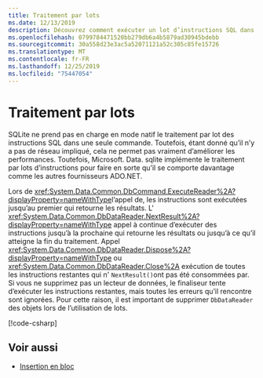 ```yaml
---
title: Traitement par lots
ms.date: 12/13/2019
description: Découvrez comment exécuter un lot d’instructions SQL dans une seule commande.
ms.openlocfilehash: 0799784471520bb279db6a4b5879ad30945bdebb
ms.sourcegitcommit: 30a558d23e3ac5a52071121a52c305c85fe15726
ms.translationtype: MT
ms.contentlocale: fr-FR
ms.lasthandoff: 12/25/2019
ms.locfileid: "75447054"
---
```

# <a name="batching"></a>Traitement par lots

SQLite ne prend pas en charge en mode natif le traitement par lot des instructions SQL dans une seule commande. Toutefois, étant donné qu’il n’y a pas de réseau impliqué, cela ne permet pas vraiment d’améliorer les performances. Toutefois, Microsoft. Data. sqlite implémente le traitement par lots d’instructions pour faire en sorte qu’il se comporte davantage comme les autres fournisseurs ADO.NET.

Lors de <xref:System.Data.Common.DbCommand.ExecuteReader%2A?displayProperty=nameWithType>l’appel de, les instructions sont exécutées jusqu’au premier qui retourne les résultats. L' <xref:System.Data.Common.DbDataReader.NextResult%2A?displayProperty=nameWithType> appel à continue d’exécuter des instructions jusqu’à la prochaine qui retourne les résultats ou jusqu’à ce qu’il atteigne la fin du traitement. Appel <xref:System.Data.Common.DbDataReader.Dispose%2A?displayProperty=nameWithType> ou <xref:System.Data.Common.DbDataReader.Close%2A> exécution de toutes les instructions restantes qui n' `NextResult()`ont pas été consommées par. Si vous ne supprimez pas un lecteur de données, le finaliseur tente d’exécuter les instructions restantes, mais toutes les erreurs qu’il rencontre sont ignorées. Pour cette raison, il est important de supprimer `DbDataReader` des objets lors de l’utilisation de lots.

[!code-csharp[](../../../../samples/snippets/standard/data/sqlite/BatchingSample/Program.cs?name=snippet_Batching)]

## <a name="see-also"></a>Voir aussi

* [Insertion en bloc](bulk-insert.md)
